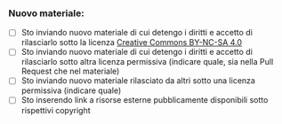 
### Nuovo materiale:

- [ ] Sto inviando nuovo materiale di cui detengo i diritti e accetto di rilasciarlo sotto la licenza [Creative Commons BY-NC-SA 4.0](https://creativecommons.org/licenses/by-nc-sa/4.0/)
- [ ] Sto inviando nuovo materiale di cui detengo i diritti e accetto di rilasciarlo sotto altra licenza permissiva (indicare quale, sia nella Pull Request che nel materiale)
- [ ] Sto inviando nuovo materiale rilasciato da altri sotto una licenza permissiva (indicare quale)
- [ ] Sto inserendo link a risorse esterne pubblicamente disponibili sotto rispettivi copyright 
